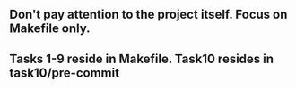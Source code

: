## Don't pay attention to the project itself. Focus on Makefile only.
## Tasks 1-9 reside in Makefile. Task10 resides in task10/pre-commit
